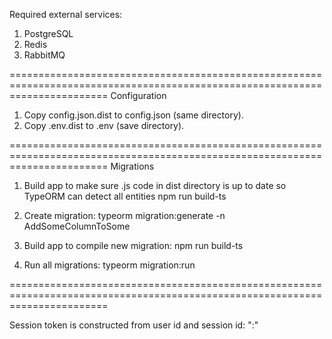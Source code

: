 Required external services:

1. PostgreSQL
2. Redis
3. RabbitMQ

=============================================================================================================================
Configuration

1. Copy config.json.dist to config.json (same directory).
2. Copy .env.dist to .env (save directory).

=============================================================================================================================
Migrations

1. Build app to make sure .js code in dist directory is up to date so TypeORM can detect all entities
   npm run build-ts

2. Create migration:
   typeorm migration:generate -n AddSomeColumnToSome

3. Build app to compile new migration:
   npm run build-ts

4. Run all migrations:
   typeorm migration:run

=============================================================================================================================

Session token is constructed from user id and session id: "<userId>:<sessionId>"

